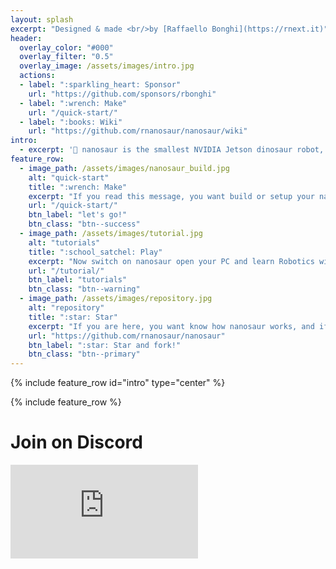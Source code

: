 ```yaml
---
layout: splash
excerpt: "Designed & made <br/>by [Raffaello Bonghi](https://rnext.it)"
header:
  overlay_color: "#000"
  overlay_filter: "0.5"
  overlay_image: /assets/images/intro.jpg
  actions:
  - label: ":sparkling_heart: Sponsor"
    url: "https://github.com/sponsors/rbonghi"
  - label: ":wrench: Make"
    url: "/quick-start/"
  - label: ":books: Wiki"
    url: "https://github.com/rnanosaur/nanosaur/wiki"
intro: 
  - excerpt: '🦕 nanosaur is the smallest NVIDIA Jetson dinosaur robot, fully 3D printable.<br/>In 10 x 12 x 6cm and 500g use only a power-bank and works in [ROS2](https://www.ros.org/) is simple to build and simple to use.'
feature_row:
  - image_path: /assets/images/nanosaur_build.jpg
    alt: "quick-start"
    title: ":wrench: Make"
    excerpt: "If you read this message, you want build or setup your nanosaur. There is only a button to press and follow the guide!"
    url: "/quick-start/"
    btn_label: "let's go!"
    btn_class: "btn--success"
  - image_path: /assets/images/tutorial.jpg
    alt: "tutorials"
    title: ":school_satchel: Play"
    excerpt: "Now switch on nanosaur open your PC and learn Robotics with ROS2, study Artificial Intelligence and other. Follow this tutorial to start in this world"
    url: "/tutorial/"
    btn_label: "tutorials"
    btn_class: "btn--warning"
  - image_path: /assets/images/repository.jpg
    alt: "repository"
    title: ":star: Star"
    excerpt: "If you are here, you want know how nanosaur works, and if you want help me to to improve the project you can star and fork the nanosaur repository"
    url: "https://github.com/rnanosaur/nanosaur"
    btn_label: ":star: Star and fork!"
    btn_class: "btn--primary"
---
```


{% include feature_row id="intro" type="center" %}

{% include feature_row %}

<h1>Join on Discord</h1>

<div class="container">
<iframe class="responsive-iframe"  src="https://discordapp.com/widget?id=797461428646707211&theme=dark" allowtransparency="true" frameborder="0" sandbox="allow-popups allow-popups-to-escape-sandbox allow-same-origin allow-scripts"></iframe>
</div>

